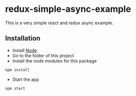 # redux-simple-async-example
This is a very simple react and redux async example.

## Installation

* Install [Node](https://nodejs.org)
* Go to the folder of this project
* Install the node modules for this package 
```sh
npm install
```
* Start the app
```sh
npm start
```

